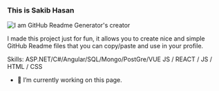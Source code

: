 ### This is Sakib Hasan 
![I am GitHub Readme Generator's creator](https://media.licdn.com/dms/image/v2/D5616AQHjh2nP09Jt7Q/profile-displaybackgroundimage-shrink_350_1400/profile-displaybackgroundimage-shrink_350_1400/0/1736845058228?e=1742428800&v=beta&t=DHcGUo71Fq205xFJaNuP0V2PaDUD_uWjxLae4PyOTdA)

I made this project just for fun, it allows you to create nice and simple GitHub Readme files that you can copy/paste and use in your profile.

Skills: ASP.NET/C#/Angular/SQL/Mongo/PostGre/VUE JS / REACT / JS / HTML / CSS

- 🔭 I’m currently working on this page. 




